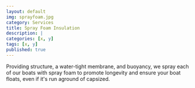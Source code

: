 ```yaml
---
layout: default
img: sprayfoam.jpg
category: Services
title: Spray Foam Insulation
description: |
categories: [x, y]
tags: [x, y]
published: true
---
```

Providing structure, a water-tight membrane, and buoyancy, we spray each of our boats with spray foam to promote longevity and ensure your boat floats, even if it's run aground of capsized.
